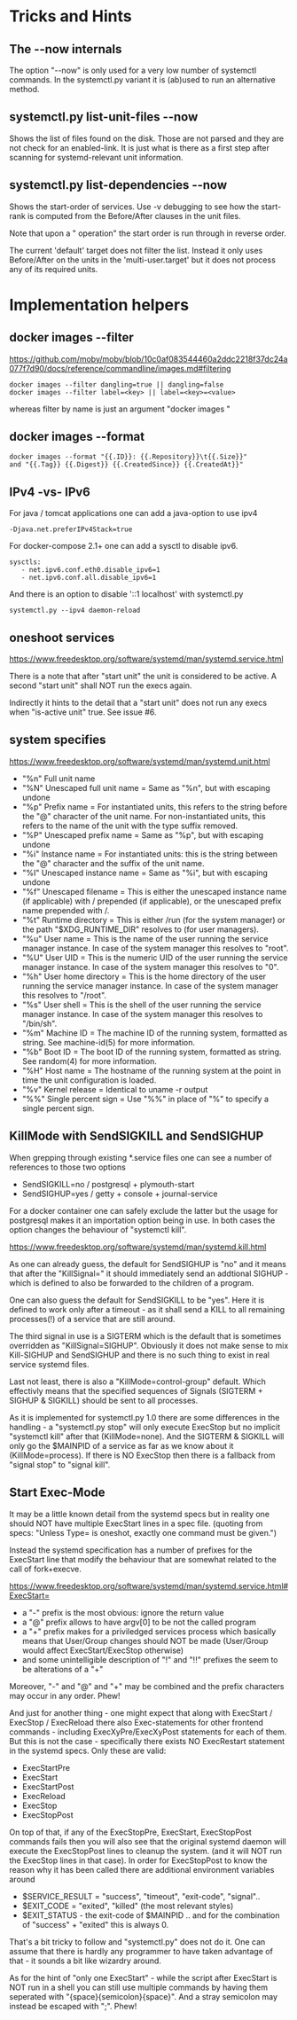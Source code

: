 # Tricks and Hints

## The --now internals

The option "--now" is only used for a very low number
of systemctl commands. In the systemctl.py variant
it is (ab)used to run an alternative method.

## systemctl.py list-unit-files --now

Shows the list of files found on the disk. Those are
not parsed and they are not check for an enabled-link.
It is just what is there as a first step after scanning
for systemd-relevant unit information.

## systemctl.py list-dependencies --now

Shows the start-order of services. Use -v debugging to 
see how the start-rank is computed from the Before/After 
clauses in the unit files.

Note that upon a "<stop> operation" the start order is
run through in reverse order.

The current 'default' target does not filter the list.
Instead it only uses Before/After on the units in the
'multi-user.target' but it does not process any of
its required units.

# Implementation helpers

## docker images --filter

https://github.com/moby/moby/blob/10c0af083544460a2ddc2218f37dc24a077f7d90/docs/reference/commandline/images.md#filtering

    docker images --filter dangling=true || dangling=false
    docker images --filter label=<key> || label=<key>=<value>

whereas filter by name is just an argument "docker images <name>"

## docker images --format

    docker images --format "{{.ID}}: {{.Repository}}\t{{.Size}}"
    and "{{.Tag}} {{.Digest}} {{.CreatedSince}} {{.CreatedAt}}"

## IPv4 -vs- IPv6

For java / tomcat applications one can add a java-option to use ipv4

    -Djava.net.preferIPv4Stack=true

For docker-compose 2.1+ one can add a sysctl to disable ipv6.

    sysctls:
       - net.ipv6.conf.eth0.disable_ipv6=1
       - net.ipv6.conf.all.disable_ipv6=1

And there is an option to disable '::1 localhost' with systemctl.py

    systemctl.py --ipv4 daemon-reload

## oneshoot services

https://www.freedesktop.org/software/systemd/man/systemd.service.html

There is a note that after "start unit" the unit is considered to be
active. A second "start unit" shall NOT run the execs again.

Indirectly it hints to the detail that a "start unit" does not run
any execs when "is-active unit" true. See issue #6.

## system specifies

https://www.freedesktop.org/software/systemd/man/systemd.unit.html

* "%n" Full unit name
* "%N" Unescaped full unit name = Same as "%n", but with escaping undone
* "%p" Prefix name = For instantiated units, this refers to the string before the "@" character of the unit name. For non-instantiated units, this refers to the name of the unit with the type suffix removed.
* "%P" Unescaped prefix name = Same as "%p", but with escaping undone
* "%i" Instance name = For instantiated units: this is the string between the "@" character and the suffix of the unit name.
* "%I" Unescaped instance name = Same as "%i", but with escaping undone
* "%f" Unescaped filename = This is either the unescaped instance name (if applicable) with / prepended (if applicable), or the unescaped prefix name prepended with /.
* "%t" Runtime directory = This is either /run (for the system manager) or the path "$XDG_RUNTIME_DIR" resolves to (for user managers).
* "%u" User name = This is the name of the user running the service manager instance. In case of the system manager this resolves to "root".
* "%U" User UID  = This is the numeric UID of the user running the service manager instance. In case of the system manager this resolves to "0".
* "%h" User home directory  = This is the home directory of the user running the service manager instance. In case of the system manager this resolves to "/root".
* "%s" User shell = This is the shell of the user running the service manager instance. In case of the system manager this resolves to "/bin/sh".
* "%m" Machine ID = The machine ID of the running system, formatted as string. See machine-id(5) for more information.
* "%b" Boot ID = The boot ID of the running system, formatted as string. See random(4) for more information.
* "%H" Host name = The hostname of the running system at the point in time the unit configuration is loaded.
* "%v" Kernel release = Identical to uname -r output
* "%%" Single percent sign = Use "%%" in place of "%" to specify a single percent sign.

## KillMode with SendSIGKILL and SendSIGHUP

When grepping through existing *.service files one can see a number
of references to those two options
* SendSIGKILL=no / postgresql + plymouth-start
* SendSIGHUP=yes / getty + console + journal-service

For a docker container one can safely exclude the latter but the
usage for postgresql makes it an importation option being in use.
In both cases the option changes the behaviour of "systemctl kill".

https://www.freedesktop.org/software/systemd/man/systemd.kill.html

As one can already guess, the default for SendSIGHUP is "no" and it
means that after the "KillSignal=" it should immediately send an
addtional SIGHUP - which is defined to also be forwarded to the
children of a program. 

One can also guess the default for SendSIGKILL to be "yes". Here it
is defined to work only after a timeout - as it shall send a KILL
to all remaining processes(!) of a service that are still around.

The third signal in use is a SIGTERM which is the default that is
sometimes overridden as "KillSignal=SIGHUP". Obviously it does
not make sense to mix Kill-SIGHUP and SendSIGHUP and there is no
such thing to exist in real service systemd files.

Last not least, there is also a "KillMode=control-group" default.
Which effectivly means that the specified sequences of Signals
(SIGTERM + SIGHUP & SIGKILL) should be sent to all processes.

As it is implemented for systemctl.py 1.0 there are some differences
in the handling - a "systemctl.py stop" will only execute ExecStop
but no implicit "systemctl kill" after that (KillMode=none). And
the SIGTERM & SIGKILL will only go the $MAINPID of a service as far
as we know about it (KillMode=process). If there is NO ExecStop
then there is a fallback from "signal stop" to "signal kill".

## Start Exec-Mode

It may be a little known detail from the systemd specs but in
reality one should NOT have multiple ExecStart lines in a spec
file. (quoting from specs: "Unless Type= is oneshot, exactly 
one command must be given.")

Instead the systemd specification has a number of prefixes for
the ExecStart line that modify the behaviour that are somewhat
related to the call of fork+execve.

https://www.freedesktop.org/software/systemd/man/systemd.service.html#ExecStart=

* a "-" prefix is the most obvious: ignore the return value
* a "@" prefix allows to have argv[0] to be not the called program
* a "+" prefix makes for a priviledged services process which
  basically means that User/Group changes should NOT be made
  (User/Group would affect ExecStart/ExecStop otherwise)
* and some unintelligible description of "!" and "!!" prefixes
  the seem to be alterations of a "+"

Moreover, "-" and "@" and "+" may be combined and the prefix
characters may occur in any order. Phew!

And just for another thing - one might expect that along with
ExecStart / ExecStop / ExecReload there also Exec-statements
for other frontend commands - including ExecXyPre/ExecXyPost
statements for each of them. But this is not the case - 
specifically there exists NO ExecRestart statement in the
systemd specs. Only these are valid:

* ExecStartPre
* ExecStart
* ExecStartPost
* ExecReload
* ExecStop
* ExecStopPost

On top of that, if any of the ExecStopPre, ExecStart, ExecStopPost
commands fails then you will also see that the original systemd 
daemon will execute the ExecStopPost lines to cleanup the system.
(and it will NOT run the ExecStop lines in that case). In order
for ExecStopPost to know the reason why it has been called there
are additional environment variables around

* $SERVICE_RESULT = "success", "timeout", "exit-code", "signal"..
* $EXIT_CODE = "exited", "killed" (the most relevant styles)
* $EXIT_STATUS - the exit-code of $MAINPID .. and for the
  combination of "success" + "exited" this is always 0.

That's a bit tricky to follow and "systemctl.py" does not do it.
One can assume that there is hardly any programmer to have taken
advantage of that - it sounds a bit like wizardry around.

As for the hint of "only one ExecStart" - while the script after
ExecStart is NOT run in a shell you can still use multiple
commands by having them seperated with "{space}{semicolon}{space}".
And a stray semicolon may instead be escaped with "\;". Phew!


